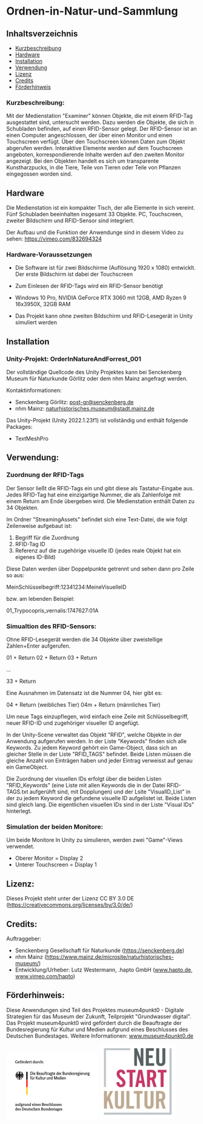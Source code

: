 # Ordnen-in-Natur-und-Sammlung

## Inhaltsverzeichnis
* [Kurzbeschreibung](#Kurzbeschreibung)
* [Hardware](#Hardware)
* [Installation](#Installation)
* [Verwendung](#Verwendung)
* [Lizenz](#Lizenz)
* [Credits](#Credits)
* [Förderhinweis](#Förderhinweis)

### Kurzbeschreibung:

Mit der Medienstation "Examiner" können Objekte, die mit einem RFID-Tag ausgestattet sind, untersucht werden. Dazu werden die Objekte, die sich in Schubladen befinden, auf einen RFID-Sensor gelegt. Der RFID-Sensor ist an einen Computer angeschlossen, der über einen Monitor und einen Touchscreen verfügt. Über den Touchscreen können Daten zum Objekt abgerufen werden. Interaktive Elemente werden auf dem Touchscreen angeboten, korrespondierende Inhalte werden auf den zweiten Monitor angezeigt. Bei den Objekten handelt es sich um transparente Kunstharzpucks, in die Tiere, Teile von Tieren oder Teile von Pflanzen eingegossen worden sind.

## Hardware

Die Medienstation ist ein kompakter Tisch, der alle Elemente in sich vereint. Fünf Schubladen beeinhalten insgesamt 33 Objekte. PC, Touchscreen, zweiter Bildschirm und RFID-Sensor sind integriert.

Der Aufbau und die Funktion der Anwendunge sind in diesem Video zu sehen:
https://vimeo.com/832694324

### Hardware-Voraussetzungen

- Die Software ist für zwei Bildschirme (Auflösung 1920 x 1080) entwicklt. Der erste Bildschirm ist dabei der Touchscreen

- Zum Einlesen der RFID-Tags wird ein RFID-Sensor benötigt

- Windows 10 Pro, NVIDIA GeForce RTX 3060 mit 12GB, AMD Ryzen 9 16x3950X, 32GB RAM

- Das Projekt kann ohne zweiten Bildschirm und RFID-Lesegerät in Unity simuliert werden

## Installation

### Unity-Projekt: OrderInNatureAndForrest_001

Der vollständige Quellcode des Unity Projektes kann bei Senckenberg Museum für Naturkunde Görlitz oder dem nhm Mainz angefragt werden.

Kontaktinformationen:
- Senckenberg Görlitz: post-gr@senckenberg.de
- nhm Mainz: naturhistorisches.museum@stadt.mainz.de

Das Unity-Projekt (Unity 2022.1.23f1) ist vollständig und enthält folgende Packages:

- TextMeshPro


## Verwendung:

### Zuordnung der RFID-Tags

Der Sensor ließt die RFID-Tags ein und gibt diese als Tastatur-Eingabe aus. Jedes RFID-Tag hat eine einzigartige Nummer, die als Zahlenfolge mit einem Return am Ende übergeben wird. Die Medienstation enthält Daten zu 34 Objekten.

Im Ordner "StreamingAssets" befindet sich eine Text-Datei, die wie folgt Zeilenweise aufgebaut ist:

1. Begriff für die Zuordnung
2. RFID-Tag ID
3. Referenz auf die zugehörige visuelle ID (jedes reale Objekt hat ein eigenes ID-Bild)

Diese Daten werden über Doppelpunkte getrennt und sehen dann pro Zeile so aus:

MeinSchlüsselbegriff:12341234:MeineVisuelleID

bzw. am lebenden Beispiel:

01_Trypocopris_vernalis:1747627:01A

### Simualtion des RFID-Sensors:

Ohne RFID-Lesegerät werden die 34 Objekte über zweistellige Zahlen+Enter aufgerufen.

01 + Return
02 + Return
03 + Return

...

33 + Return

Eine Ausnahmen im Datensatz ist die Nummer 04, hier gibt es:

04 + Return (weibliches Tier)
04m + Return (männliches Tier)

Um neue Tags einzupflegen, wird einfach eine Zeile mit Schlüsselbegriff, neuer RFID-ID und zugehöriger visueller ID angefügt.

In der Unity-Scene verwaltet das Objekt "RFID", welche Objekte in der Anwendung aufgerufen werden. In der Liste "Keywords" finden sich alle Keywords. Zu jedem Keyword gehört ein Game-Object, dass sich an gleicher Stelle in der Liste "RFID_TAGS" befindet. Beide Listen müssen die gleiche Anzahl von Einträgen haben und jeder Eintrag verweisst auf genau ein GameObject.

Die Zuordnung der visuellen IDs erfolgt über die beiden Listen "RFID_Keywords" (eine Liste mit allen Keywords die in der Datei RFID-TAGS.txt aufgerühft sind, mit Dopplungen) und der Lsite "VisualID_List" in der zu jedem Keyword die gefundene visuelle ID aufgelistet ist. Beide Listen sind gleich lang. Die eigentlichen visuellen IDs sind in der Liste "Visual IDs" hinterlegt.

### Simulation der beiden Monitore:

Um beide Monitore In Unity zu simulieren, werden zwei "Game"-Views verwendet.

- Oberer Monitor = Display 2
- Unterer Touchscreen = Display 1


## Lizenz:

Dieses Projekt steht unter der Lizenz CC BY 3.0 DE (https://creativecommons.org/licenses/by/3.0/de/)

## Credits:

Auftraggeber:
- Senckenberg Gesellschaft für Naturkunde (https://senckenberg.de)
- nhm Mainz (https://www.mainz.de/microsite/naturhistorisches-museum/)
- Entwicklung/Urheber: Lutz Westermann, .hapto GmbH (www.hapto.de, www.vimeo.com/hapto)

## Förderhinweis:

Diese Anwendungen sind Teil des Projektes museum4punkt0 - Digitale Strategien für das Museum der Zukunft, Teilprojekt "Grundwasser digital". Das Projekt museum4punkt0 wird gefördert durch die Beauftragte der Bundesregierung für Kultur und Medien aufgrund eines Beschlusses des Deutschen Bundestages.
Weitere Informationen: www.museum4punkt0.de

![alt text](https://github.com/museum4punkt0/media_storage/blob/2c46af6cb625a2560f39b01ecb8c4c360733811c/BKM_Fz_2017_Web_de.gif) ![alt text](https://github.com/museum4punkt0/media_storage/blob/e87f37973c3d91e2762d74d51bed81de5026e06e/BKM_Neustart_Kultur_Wortmarke_pos_RGB_RZ_web.jpg)

